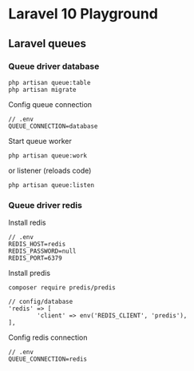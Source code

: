 # Laravel 10 Playground

## Laravel queues

### Queue driver database

```
php artisan queue:table
php artisan migrate
```

Config queue connection

```
// .env
QUEUE_CONNECTION=database
```

Start queue worker

```
php artisan queue:work
```

or listener (reloads code)

```
php artisan queue:listen
```

### Queue driver redis

Install redis

```
// .env
REDIS_HOST=redis
REDIS_PASSWORD=null
REDIS_PORT=6379
```

Install predis

```
composer require predis/predis
```

```
// config/database
'redis' => [
        'client' => env('REDIS_CLIENT', 'predis'),
],
```

Config redis connection

```
// .env
QUEUE_CONNECTION=redis
```
